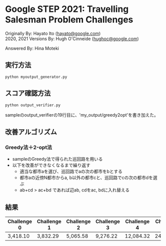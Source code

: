 # Google STEP 2021: Travelling Salesman Problem Challenges

Originally By: Hayato Ito (hayato@google.com)  
2020, 2021 Versions By: Hugh O'Cinneide (hughoc@google.com)  

Answered By: Hina Moteki 

## 実行方法
```
python myoutput_generator.py
```

## スコア確認方法
```
python output_verifier.py
```
sampleのoutput_verifierの19行目に、'my_output/greedy2opt'を書き加えた。


## 改善アルゴリズム
### Greedy法＋2-opt法
- sampleのGreedy法で得られた巡回路を用いる
- 以下を改善ができなくなるまで繰り返す
  - 適当な都市aを選び、巡回路でaの次の都市をbとする
  - 都市aの近傍N都市からa, b以外の都市cと、巡回路でcの次の都市dを選ぶ
  - ab+cd > ac+bd であれば辺ab, cdをac, bdに入れ替える
    
## 結果
|  Challenge 0  |  Challenge 1  |  Challenge 2  |  Challenge 3  |  Challenge 4  |  Challenge 5  |  Challenge 6  |
| ---- | ---- | ---- | ---- | ---- | ---- | ---- |
|  3,418.10  |  3,832.29  |  5,065.58  |  9,276.22  |  12,084.32  |  24,191.66  |  47,822.41  |
